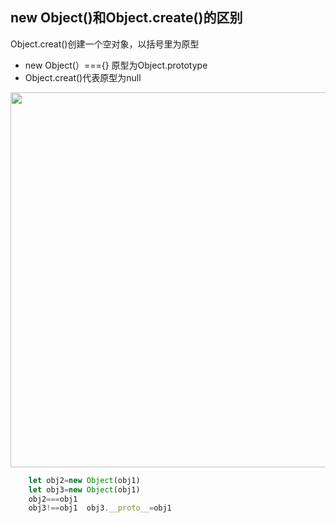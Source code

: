 ## new Object()和Object.create()的区别

Object.creat()创建一个空对象，以括号里为原型
	
- new Object(）==={} 原型为Object.prototype
- Object.creat()代表原型为null
<img src='/image/object.png' width=600px/>

```js
	let obj2=new Object(obj1)
	let obj3=new Object(obj1)
	obj2===obj1
    obj3!==obj1  obj3.__proto__=obj1
```